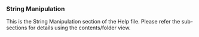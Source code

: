 <div class="section">

<div class="titlepage">

<div>

<div>

### <span id="string_manipulation"></span>String Manipulation

</div>

</div>

</div>

This is the String Manipulation section of the Help file. Please refer
the sub-sections for details using the contents/folder view.

</div>
